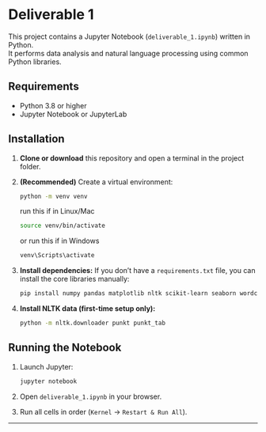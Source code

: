 # Deliverable 1

This project contains a Jupyter Notebook (`deliverable_1.ipynb`) written in Python.  
It performs data analysis and natural language processing using common Python libraries.

## Requirements

- Python 3.8 or higher  
- Jupyter Notebook or JupyterLab  

## Installation

1. **Clone or download** this repository and open a terminal in the project folder.

2. **(Recommended)** Create a virtual environment:
   ```bash
   python -m venv venv
   ```
   run this if in Linux/Mac
   ```bash
   source venv/bin/activate
   ```
   or run this if in Windows
   ```bash
   venv\Scripts\activate
   ```

3. **Install dependencies:**
   If you don’t have a `requirements.txt` file, you can install the core libraries manually:
   ```bash
   pip install numpy pandas matplotlib nltk scikit-learn seaborn wordcloud
   ```

4. **Install NLTK data (first-time setup only):**
   ```bash
   python -m nltk.downloader punkt punkt_tab
   ```

## Running the Notebook

1. Launch Jupyter:
   ```bash
   jupyter notebook
   ```

2. Open `deliverable_1.ipynb` in your browser.

3. Run all cells in order (`Kernel` → `Restart & Run All`).

---
